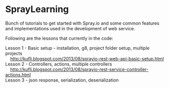 SprayLearning
=============

Bunch of tutorials to get started with Spray.io and some common features and implementations used in the development of web service.

Following are the lessons that currently in the code:
 
Lesson 1 - Basic setup - installation, g8, project folder setup, multiple projects
<br>&nbsp;&nbsp;&nbsp;&nbsp;<a href='http://kufli.blogspot.com/2013/08/sprayio-rest-web-api-basic-setup.html'>http://kufli.blogspot.com/2013/08/sprayio-rest-web-api-basic-setup.html</a>
<br>Lesson 2 - Controllers, actions, multiple controllers
<br>&nbsp;&nbsp;&nbsp;&nbsp;<a href='http://kufli.blogspot.com/2013/08/sprayio-rest-service-controller-actions.html'>http://kufli.blogspot.com/2013/08/sprayio-rest-service-controller-actions.html</a>
<br>Lesson 3 - json response, serialization, deserialization

